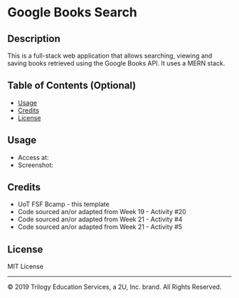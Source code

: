 # Google Books Search

## Description 
This is a full-stack web application that allows searching, viewing and saving books retrieved using the Google Books API. It uses a MERN stack.

## Table of Contents (Optional)

* [Usage](#usage)
* [Credits](#credits)
* [License](#license)

## Usage 
* Access at: 
* Screenshot:

## Credits
* UoT FSF Bcamp - this template
* Code sourced an/or adapted from Week 19 - Activity #20
* Code sourced an/or adapted from Week 21 - Activity #4
* Code sourced an/or adapted from Week 21 - Activity #5
## License

MIT License

---
© 2019 Trilogy Education Services, a 2U, Inc. brand. All Rights Reserved.
